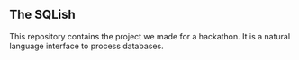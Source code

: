 ## The SQLish

This repository contains the project we made for a hackathon. It is a natural language interface to process databases.
